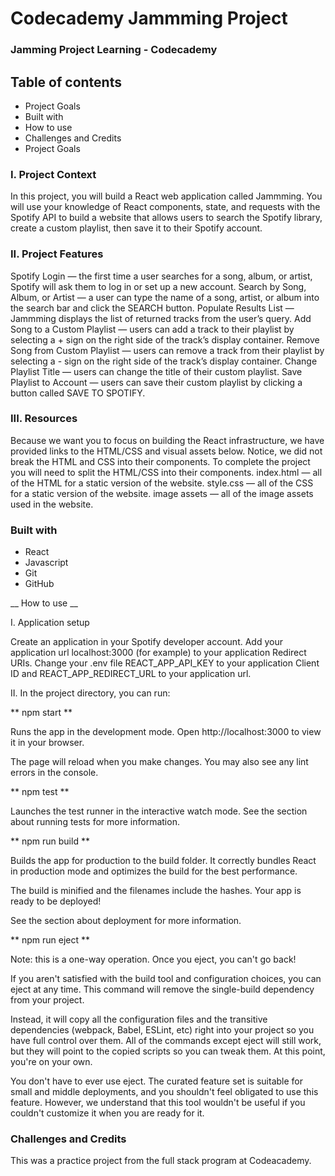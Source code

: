 # Codecademy Jammming Project

### Jamming Project Learning - Codecademy

## Table of contents

* Project Goals
* Built with
* How to use
* Challenges and Credits
* Project Goals

### I. Project Context

In this project, you will build a React web application called Jammming. You will use your knowledge of React components, state, and requests with the Spotify API to build a website that allows users to search the Spotify library, create a custom playlist, then save it to their Spotify account.

### II. Project Features

Spotify Login — the first time a user searches for a song, album, or artist, Spotify will ask them to log in or set up a new account.
Search by Song, Album, or Artist — a user can type the name of a song, artist, or album into the search bar and click the SEARCH button.
Populate Results List — Jammming displays the list of returned tracks from the user’s query.
Add Song to a Custom Playlist — users can add a track to their playlist by selecting a + sign on the right side of the track’s display container.
Remove Song from Custom Playlist — users can remove a track from their playlist by selecting a - sign on the right side of the track’s display container.
Change Playlist Title — users can change the title of their custom playlist.
Save Playlist to Account — users can save their custom playlist by clicking a button called SAVE TO SPOTIFY.

### III. Resources

Because we want you to focus on building the React infrastructure, we have provided links to the HTML/CSS and visual assets below. Notice, we did not break the HTML and CSS into their components. To complete the project you will need to split the HTML/CSS into their components.
index.html — all of the HTML for a static version of the website.
style.css — all of the CSS for a static version of the website.
image assets — all of the image assets used in the website.

### Built with

* React
* Javascript
* Git
* GitHub

__ How to use __

I. Application setup

Create an application in your Spotify developer account.
Add your application url localhost:3000 (for example) to your application Redirect URIs.
Change your .env file REACT_APP_API_KEY to your application Client ID and REACT_APP_REDIRECT_URL to your application url.

II. In the project directory, you can run:

** npm start **

Runs the app in the development mode.
Open http://localhost:3000 to view it in your browser.

The page will reload when you make changes.
You may also see any lint errors in the console.

** npm test **

Launches the test runner in the interactive watch mode.
See the section about running tests for more information.

** npm run build **

Builds the app for production to the build folder.
It correctly bundles React in production mode and optimizes the build for the best performance.

The build is minified and the filenames include the hashes.
Your app is ready to be deployed!

See the section about deployment for more information.

** npm run eject ** 

Note: this is a one-way operation. Once you eject, you can't go back!

If you aren't satisfied with the build tool and configuration choices, you can eject at any time. This command will remove the single-build dependency from your project.

Instead, it will copy all the configuration files and the transitive dependencies (webpack, Babel, ESLint, etc) right into your project so you have full control over them. All of the commands except eject will still work, but they will point to the copied scripts so you can tweak them. At this point, you're on your own.

You don't have to ever use eject. The curated feature set is suitable for small and middle deployments, and you shouldn't feel obligated to use this feature. However, we understand that this tool wouldn't be useful if you couldn't customize it when you are ready for it.

### Challenges and Credits
This was a practice project from the full stack program at Codeacademy.
